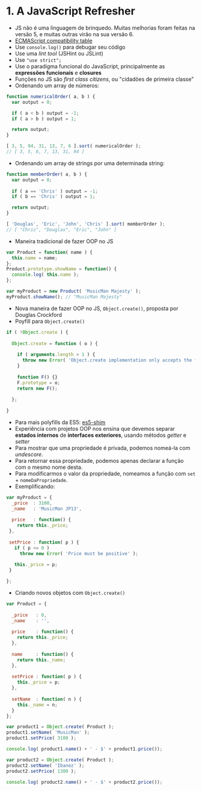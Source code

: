 # 1. A JavaScript Refresher

* JS não é uma linguagem de brinquedo. Muitas melhorias foram feitas na versão 5, e muitas outras virão na sua versão 6.
* [ECMAScript compatibility table](http://kangax.github.io/compat-table/es5/)
* Use `console.log()` para debugar seu código
* Use uma *lint tool* (JSHint ou JSLint)
* Use `"use strict";`
* Use o paradigma funcional do JavaScript, principalmente as **expressões funcionais** e **closures**
* Funções no JS são *first class citizens*, ou "cidadões de primeira classe"
* Ordenando um array de números:

```js
function numericalOrder( a, b ) {
  var output = 0;

  if ( a < b ) output = -1;
  if ( a > b ) output = 1;

  return output;
}

[ 3, 5, 94, 31, 13, 7, 6 ].sort( numericalOrder );
// [ 3, 5, 6, 7, 13, 31, 94 ]

```

* Ordenando um array de strings por uma determinada string:

```js
function memberOrder( a, b ) {
  var output = 0;
  
  if ( a == 'Chris' ) output = -1;
  if ( b == 'Chris' ) output = 1;

  return output;
}

[ 'Douglas', 'Eric', 'John', 'Chris' ].sort( memberOrder );
// [ "Chris", "Douglas", "Eric", "John" ]
```
* Maneira tradicional de fazer OOP no JS

```js
var Product = function( name ) {
  this.name = name;
};
Product.prototype.showName = function() {
  console.log( this.name );
};

var myProduct = new Product( 'MusicMan Majesty' );
myProduct.showName(); // "MusicMan Majesty"
```

* Nova maneira de fazer OOP no JS, `Object.create()`, proposta por Douglas Crockford
* Poyfill para `Object.create()`

```js
if ( !Object.create ) {
  
  Object.create = function ( o ) {
    
    if ( arguments.length > 1 ) {
      throw new Error( 'Object.create implementation only accepts the first parameter' );
    }
    
    function F() {}
    F.prototype = o;
    return new F();
    
  };
  
}
```

* Para mais polyfills da ES5: [es5-shim](https://github.com/es-shims/es5-shim)
* Experiência com projetos OOP nos ensina que devemos separar **estados internos** de **interfaces exteriores**, usando métodos *getter* e *setter*
* Para mostrar que uma propriedade é privada, podemos nomeá-la com *undescore*.
* Para retornar essa propriedade, podemos apenas declarar a função com o mesmo nome desta.
* Para modificarmos o valor da propriedade, nomeamos a função com `set` + `nomeDaPropriedade`.
* Exemplificando:

```js
var myProduct = {
  _price  : 3100,
  _name   : 'MusicMan JP13',
  
  price   : function() {
    return this._price;
 },
  
 setPrice : function( p ) {
   if ( p <= 0 )
     throw new Error( 'Price must be positive' );
   
   this._price = p; 
 }

};
```

* Criando novos objetos com `Object.create()`

```js
var Product = {
  
  _price   : 0,
  _name    : '',
  
  price    : function() {
    return this._price;
  },
  
  name     : function() {
    return this._name;
  },
  
  setPrice : function( p ) {
    this._price = p;
  },
  
  setName  : function( n ) {
    this._name = n;
  }
};

var product1 = Object.create( Product );
product1.setName( 'MusicMan' );
product1.setPrice( 3100 );

console.log( product1.name() + ' - $' + product1.price());

var product2 = Object.create( Product );
product2.setName( 'Ibanez' );
product2.setPrice( 1300 );

console.log( product2.name() + ' - $' + product2.price());
```

